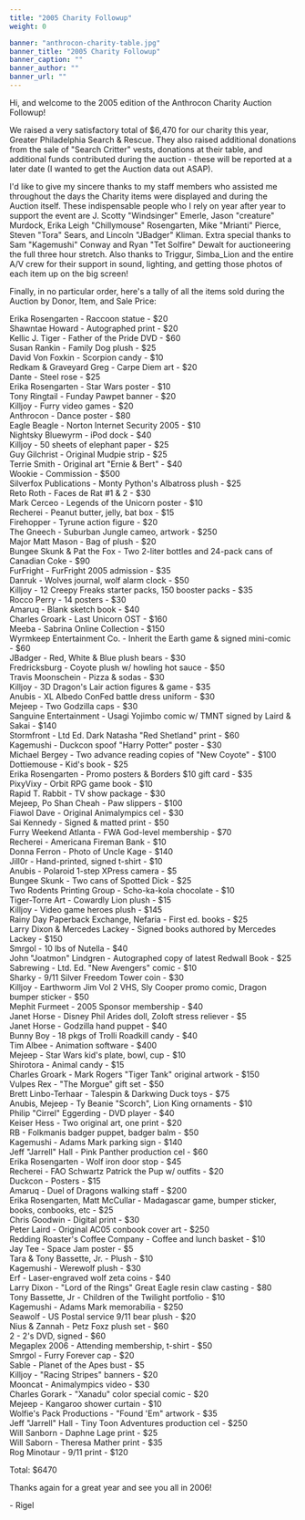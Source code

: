 ```yaml
---
title: "2005 Charity Followup"
weight: 0

banner: "anthrocon-charity-table.jpg"
banner_title: "2005 Charity Followup"
banner_caption: ""
banner_author: ""
banner_url: ""
---
```


Hi, and welcome to the 2005 edition of the Anthrocon Charity Auction Followup!

We raised a very satisfactory total of $6,470 for our charity this year, Greater Philadelphia Search &amp; Rescue. They also raised additional donations from the sale of "Search Critter" vests, donations at their table, and additional funds contributed during the auction - these will be reported at a later date (I wanted to get the Auction data out ASAP).

I'd like to give my sincere thanks to my staff members who assisted me throughout the days the Charity items were displayed and during the Auction itself. These indispensable people who I rely on year after year to support the event are J. Scotty "Windsinger" Emerle, Jason "creature" Murdock, Erika Leigh "Chillymouse" Rosengarten, Mike "Mrianti" Pierce, Steven "Tora" Sears, and Lincoln "JBadger" Kliman. Extra special thanks to Sam "Kagemushi" Conway and Ryan "Tet Solfire" Dewalt for auctioneering the full three hour stretch. Also thanks to Triggur, Simba_Lion and the entire A/V crew for their support in sound, lighting, and getting those photos of each item up on the big screen!

Finally, in no particular order, here's a tally of all the items sold during the Auction by Donor, Item, and Sale Price:

Erika Rosengarten - Raccoon statue - $20<br>
Shawntae Howard - Autographed print - $20<br>
Kellic J. Tiger - Father of the Pride DVD - $60<br>
Susan Rankin - Family Dog plush - $25<br>
David Von Foxkin - Scorpion candy - $10<br>
Redkam &amp; Graveyard Greg - Carpe Diem art - $20<br>
Dante - Steel rose - $25<br>
Erika Rosengarten - Star Wars poster - $10<br>
Tony Ringtail - Funday Pawpet banner - $20<br>
Killjoy - Furry video games - $20<br>
Anthrocon - Dance poster - $80<br>
Eagle Beagle - Norton Internet Security 2005 - $10<br>
Nightsky Bluewyrm - iPod dock - $40<br>
Killjoy - 50 sheets of elephant paper - $25<br>
Guy Gilchrist - Original Mudpie strip - $25<br>
Terrie Smith - Original art "Ernie &amp; Bert" - $40<br>
Wookie - Commission - $500<br>
Silverfox Publications - Monty Python's Albatross plush - $25<br>
Reto Roth - Faces de Rat #1 &amp; 2 - $30<br>
Mark Cerceo - Legends of the Unicorn poster - $10<br>
Recherei - Peanut butter, jelly, bat box - $15<br>
Firehopper - Tyrune action figure - $20<br>
The Gneech - Suburban Jungle cameo, artwork - $250<br>
Major Matt Mason - Bag of plush - $20<br>
Bungee Skunk &amp; Pat the Fox - Two 2-liter bottles and 24-pack cans of Canadian Coke - $90<br>
FurFright - FurFright 2005 admission - $35<br>
Danruk - Wolves journal, wolf alarm clock - $50<br>
Killjoy - 12 Creepy Freaks starter packs, 150 booster packs - $35<br>
Rocco Perry - 14 posters - $30<br>
Amaruq - Blank sketch book - $40<br>
Charles Groark - Last Unicorn OST - $160<br>
Meeba - Sabrina Online Collection - $150<br>
Wyrmkeep Entertainment Co. - Inherit the Earth game &amp; signed mini-comic - $60<br>
JBadger - Red, White &amp; Blue plush bears - $30<br>
Fredricksburg - Coyote plush w/ howling hot sauce - $50<br>
Travis Moonschein - Pizza &amp; sodas - $30<br>
Killjoy - 3D Dragon's Lair action figures &amp; game - $35<br>
Anubis - XL Albedo ConFed battle dress uniform - $30<br>
Mejeep - Two Godzilla caps - $30<br>
Sanguine Entertainment - Usagi Yojimbo comic w/ TMNT signed by Laird &amp; Sakai - $140<br>
Stormfront - Ltd Ed. Dark Natasha "Red Shetland" print - $60<br>
Kagemushi - Duckcon spoof "Harry Potter" poster - $30<br>
Michael Bergey - Two advance reading copies of "New Coyote" - $100<br>
Dottiemouse - Kid's book - $25<br>
Erika Rosengarten - Promo posters &amp; Borders $10 gift card - $35<br>
PixyVixy - Orbit RPG game book - $10<br>
Rapid T. Rabbit - TV show package - $30<br>
Mejeep, Po Shan Cheah - Paw slippers - $100<br>
Fiawol Dave - Original Animalympics cel - $30<br>
Sai Kennedy - Signed &amp; matted print - $50<br>
Furry Weekend Atlanta - FWA God-level membership - $70<br>
Recherei - Americana Fireman Bank - $10<br>
Donna Ferron - Photo of Uncle Kage - $140<br>
Jill0r - Hand-printed, signed t-shirt - $10<br>
Anubis - Polaroid 1-step XPress camera - $5<br>
Bungee Skunk - Two cans of Spotted Dick - $25<br>
Two Rodents Printing Group - Scho-ka-kola chocolate - $10<br>
Tiger-Torre Art - Cowardly Lion plush - $15<br>
Killjoy - Video game heroes plush - $145<br>
Rainy Day Paperback Exchange, Nefaria - First ed. books - $25<br>
Larry Dixon &amp; Mercedes Lackey - Signed books authored by Mercedes Lackey - $150<br>
Smrgol - 10 lbs of Nutella - $40<br>
John "Joatmon" Lindgren - Autographed copy of latest Redwall Book - $25<br>
Sabrewing - Ltd. Ed. "New Avengers" comic - $10<br>
Sharky - 9/11 Silver Freedom Tower coin - $30<br>
Killjoy - Earthworm Jim Vol 2 VHS, Sly Cooper promo comic, Dragon bumper sticker - $50<br>
Mephit Furmeet - 2005 Sponsor membership - $40<br>
Janet Horse - Disney Phil Arides doll, Zoloft stress reliever - $5<br>
Janet Horse - Godzilla hand puppet - $40<br>
Bunny Boy - 18 pkgs of Trolli Roadkill candy - $40<br>
Tim Albee - Animation software - $400<br>
Mejeep - Star Wars kid's plate, bowl, cup - $10<br>
Shirotora - Animal candy - $15<br>
Charles Groark - Mark Rogers "Tiger Tank" original artwork - $150<br>
Vulpes Rex - "The Morgue" gift set - $50<br>
Brett Linbo-Terhaar - Talespin &amp; Darkwing Duck toys - $75<br>
Anubis, Mejeep - Ty Beanie "Scorch", Lion King ornaments - $10<br>
Philip "Cirrel" Eggerding - DVD player - $40<br>
Keiser Hess - Two original art, one print - $20<br>
RB - Folkmanis badger puppet, badger balm - $50<br>
Kagemushi - Adams Mark parking sign - $140<br>
Jeff "Jarrell" Hall - Pink Panther production cel - $60<br>
Erika Rosengarten - Wolf iron door stop - $45<br>
Recherei - FAO Schwartz Patrick the Pup w/ outfits - $20<br>
Duckcon - Posters - $15<br>
Amaruq - Duel of Dragons walking staff - $200<br>
Erika Rosengarten, Matt McCullar - Madagascar game, bumper sticker, books, conbooks, etc - $25<br>
Chris Goodwin - Digital print - $30<br>
Peter Laird - Original AC05 conbook cover art - $250<br>
Redding Roaster's Coffee Company - Coffee and lunch basket - $10<br>
Jay Tee - Space Jam poster - $5<br>
Tara &amp; Tony Bassette, Jr. - Plush - $10<br>
Kagemushi - Werewolf plush - $30<br>
Erf - Laser-engraved wolf zeta coins - $40<br>
Larry Dixon - "Lord of the Rings" Great Eagle resin claw casting - $80<br>
Tony Bassette, Jr - Children of the Twilight portfolio - $10<br>
Kagemushi - Adams Mark memorabilia - $250<br>
Seawolf - US Postal service 9/11 bear plush - $20<br>
Nius &amp; Zannah - Petz Foxz plush set - $60<br>
2 - 2's DVD, signed - $60<br>
Megaplex 2006 - Attending membership, t-shirt - $50<br>
Smrgol - Furry Forever cap - $20<br>
Sable - Planet of the Apes bust - $5<br>
Killjoy - "Racing Stripes" banners - $20<br>
Mooncat - Animalympics video - $30<br>
Charles Gorark - "Xanadu" color special comic - $20<br>
Mejeep - Kangaroo shower curtain - $10<br>
Wolfie's Pack Productions - "Found 'Em" artwork - $35<br>
Jeff "Jarrell" Hall - Tiny Toon Adventures production cel - $250<br>
Will Sanborn - Daphne Lage print - $25<br>
Will Saborn - Theresa Mather print - $35<br>
Rog Minotaur - 9/11 print - $120

Total: $6470

Thanks again for a great year and see you all in 2006!

\- Rigel
